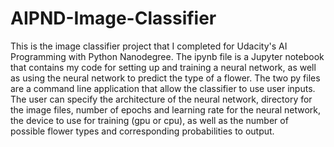 # AIPND-Image-Classifier
This is the image classifier project that I completed for Udacity's AI Programming with Python Nanodegree. 
The ipynb file is a Jupyter notebook that contains my code for setting up and training a neural network, as well as using the neural network to predict the type of a flower. 
The two py files are a command line application that allow the classifier to use user inputs. The user can specify the architecture of the neural network, directory for the image files, number of epochs and learning rate for the neural network, the device to use for training (gpu or cpu), as well as the number of possible flower types and corresponding probabilities to output.
